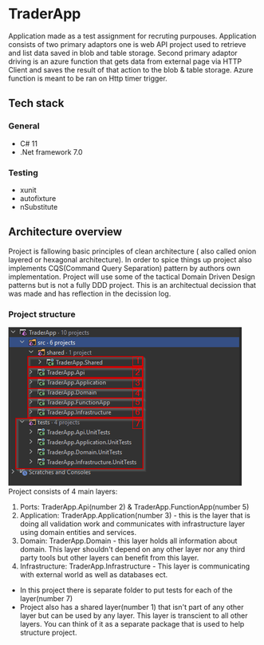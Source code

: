 # TraderApp
Application made as a test assignment for recruting purpouses.
Application consists of two primary adaptors one is web API project used to retrieve and list data saved in blob and table storage. Second primary adaptor driving is an azure function that gets data from external page via HTTP Client and saves the result of that action to the blob & table storage. Azure function is meant to be ran on Http timer trigger.
## Tech stack
### General
- C# 11
- .Net framework 7.0
### Testing
  - xunit
  - autofixture
  - nSubstitute

## Architecture overview
Project is fallowing basic principles of clean architecture ( also called onion layered or hexagonal architecture).
In order to spice things up project also implements CQS(Command Query Separation) pattern by authors own implementation.
Project will use some of the tactical Domain Driven Design patterns but is not a fully DDD project. This is an architectual decission that was made and has reflection in the decission log.

### Project structure

![img.png](img.png)
Project consists of 4 main layers:
1. Ports: TraderApp.Api(number 2) & TraderApp.FunctionApp(number 5)
2. Application: TraderApp.Application(number 3) - this is the layer that is doing all validation work and communicates with infrastructure layer using domain entities and services.
3. Domain: TraderApp.Domain - this layer holds all information about domain. This layer shouldn't depend on any other layer nor any third party tools but other layers can benefit from this layer.
4. Infrastructure: TraderApp.Infrastructure - This layer is communicating with external world as well as databases ect.

- In this project there is separate folder to put tests for each of the layer(number 7)
- Project also has a shared layer(number 1) that isn't part of any other layer but can be used by any layer. This layer is transcient to all other layers. You can think of it as a separate package that is used to help structure project.
